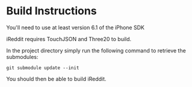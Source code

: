 Build Instructions
==================

You'll need to use at least version 6.1 of the iPhone SDK

iReddit requires TouchJSON and Three20 to build.

In the project directory simply run the following command to retrieve the submodules:

	git submodule update --init

You should then be able to build iReddit.


